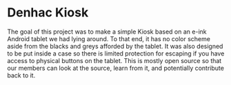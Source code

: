 # Denhac Kiosk

The goal of this project was to make a simple Kiosk based on an e-ink Android tablet we had lying around. To that end, it has no color scheme aside from the blacks and greys afforded by the tablet. It was also designed to be put inside a case so there is limited protection for escaping if you have access to physical buttons on the tablet. This is mostly open source so that our members can look at the source, learn from it, and potentially contribute back to it.
